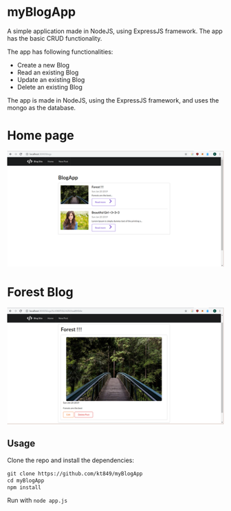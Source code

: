 # myBlogApp
A simple application made in NodeJS, using ExpressJS framework. The app has the basic CRUD functionality.

The app has following functionalities:
- Create a new Blog
- Read an existing Blog
- Update an existing Blog
- Delete an existing Blog

The app is made in NodeJS, using the ExpressJS framework, and uses the mongo as the database.

# Home page
![alt text](https://raw.githubusercontent.com/kt849/myBlogApp/master/blogApp1.png)
# Forest Blog
![alt text](https://raw.githubusercontent.com/kt849/myBlogApp/master/blogApp2.png)

## Usage
Clone the repo and install the dependencies:

```
git clone https://github.com/kt849/myBlogApp
cd myBlogApp
npm install
```

Run with `node app.js`
